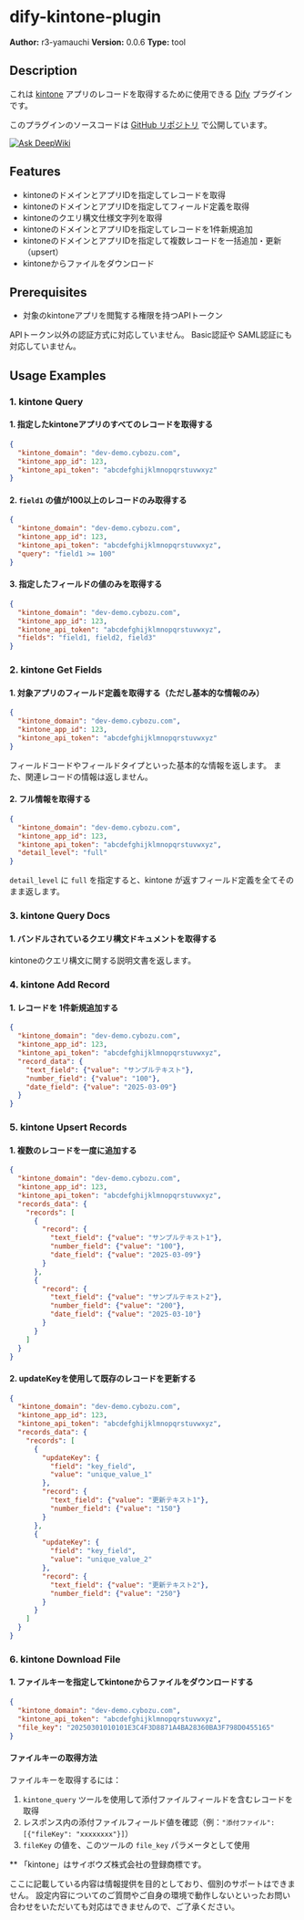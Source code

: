 # dify-kintone-plugin

**Author:** r3-yamauchi
**Version:** 0.0.6
**Type:** tool

## Description

これは [kintone](https://kintone.cybozu.co.jp/) アプリのレコードを取得するために使用できる [Dify](https://dify.ai/jp) プラグインです。

このプラグインのソースコードは [GitHub リポジトリ](https://github.com/r3-yamauchi/dify-kintone-plugin) で公開しています。

[![Ask DeepWiki](https://deepwiki.com/badge.svg)](https://deepwiki.com/r3-yamauchi/dify-kintone-plugin)

## Features

- kintoneのドメインとアプリIDを指定してレコードを取得
- kintoneのドメインとアプリIDを指定してフィールド定義を取得
- kintoneのクエリ構文仕様文字列を取得
- kintoneのドメインとアプリIDを指定してレコードを1件新規追加
- kintoneのドメインとアプリIDを指定して複数レコードを一括追加・更新（upsert）
- kintoneからファイルをダウンロード

## Prerequisites

- 対象のkintoneアプリを閲覧する権限を持つAPIトークン

APIトークン以外の認証方式に対応していません。 Basic認証や SAML認証にも対応していません。

## Usage Examples

### 1. kintone Query

#### 1. 指定したkintoneアプリのすべてのレコードを取得する

```json
{
  "kintone_domain": "dev-demo.cybozu.com",
  "kintone_app_id": 123,
  "kintone_api_token": "abcdefghijklmnopqrstuvwxyz"
}
```

#### 2. `field1` の値が100以上のレコードのみ取得する

```json
{
  "kintone_domain": "dev-demo.cybozu.com",
  "kintone_app_id": 123,
  "kintone_api_token": "abcdefghijklmnopqrstuvwxyz",
  "query": "field1 >= 100"
}
```

#### 3. 指定したフィールドの値のみを取得する

```json
{
  "kintone_domain": "dev-demo.cybozu.com",
  "kintone_app_id": 123,
  "kintone_api_token": "abcdefghijklmnopqrstuvwxyz",
  "fields": "field1, field2, field3"
}
```

### 2. kintone Get Fields

#### 1. 対象アプリのフィールド定義を取得する（ただし基本的な情報のみ）

```json
{
  "kintone_domain": "dev-demo.cybozu.com",
  "kintone_app_id": 123,
  "kintone_api_token": "abcdefghijklmnopqrstuvwxyz"
}
```

フィールドコードやフィールドタイプといった基本的な情報を返します。
また、関連レコードの情報は返しません。

#### 2. フル情報を取得する

```json
{
  "kintone_domain": "dev-demo.cybozu.com",
  "kintone_app_id": 123,
  "kintone_api_token": "abcdefghijklmnopqrstuvwxyz",
  "detail_level": "full"
}
```

`detail_level` に `full` を指定すると、kintone が返すフィールド定義を全てそのまま返します。

### 3. kintone Query Docs

#### 1. バンドルされているクエリ構文ドキュメントを取得する

kintoneのクエリ構文に関する説明文書を返します。

### 4. kintone Add Record

#### 1. レコードを 1件新規追加する

```json
{
  "kintone_domain": "dev-demo.cybozu.com",
  "kintone_app_id": 123,
  "kintone_api_token": "abcdefghijklmnopqrstuvwxyz",
  "record_data": {
    "text_field": {"value": "サンプルテキスト"},
    "number_field": {"value": "100"},
    "date_field": {"value": "2025-03-09"}
  }
}
```

### 5. kintone Upsert Records

#### 1. 複数のレコードを一度に追加する

```json
{
  "kintone_domain": "dev-demo.cybozu.com",
  "kintone_app_id": 123,
  "kintone_api_token": "abcdefghijklmnopqrstuvwxyz",
  "records_data": {
    "records": [
      {
        "record": {
          "text_field": {"value": "サンプルテキスト1"},
          "number_field": {"value": "100"},
          "date_field": {"value": "2025-03-09"}
        }
      },
      {
        "record": {
          "text_field": {"value": "サンプルテキスト2"},
          "number_field": {"value": "200"},
          "date_field": {"value": "2025-03-10"}
        }
      }
    ]
  }
}
```

#### 2. updateKeyを使用して既存のレコードを更新する

```json
{
  "kintone_domain": "dev-demo.cybozu.com",
  "kintone_app_id": 123,
  "kintone_api_token": "abcdefghijklmnopqrstuvwxyz",
  "records_data": {
    "records": [
      {
        "updateKey": {
          "field": "key_field",
          "value": "unique_value_1"
        },
        "record": {
          "text_field": {"value": "更新テキスト1"},
          "number_field": {"value": "150"}
        }
      },
      {
        "updateKey": {
          "field": "key_field",
          "value": "unique_value_2"
        },
        "record": {
          "text_field": {"value": "更新テキスト2"},
          "number_field": {"value": "250"}
        }
      }
    ]
  }
}
```

### 6. kintone Download File

#### 1. ファイルキーを指定してkintoneからファイルをダウンロードする

```json
{
  "kintone_domain": "dev-demo.cybozu.com",
  "kintone_api_token": "abcdefghijklmnopqrstuvwxyz",
  "file_key": "20250301010101E3C4F3D8871A4BA28360BA3F798D0455165"
}
```

#### ファイルキーの取得方法

ファイルキーを取得するには：
1. `kintone_query` ツールを使用して添付ファイルフィールドを含むレコードを取得
2. レスポンス内の添付ファイルフィールド値を確認（例：`"添付ファイル": [{"fileKey": "xxxxxxxx"}]`）
3. `fileKey` の値を、このツールの `file_key` パラメータとして使用


** 「kintone」はサイボウズ株式会社の登録商標です。

ここに記載している内容は情報提供を目的としており、個別のサポートはできません。
設定内容についてのご質問やご自身の環境で動作しないといったお問い合わせをいただいても対応はできませんので、ご了承ください。
